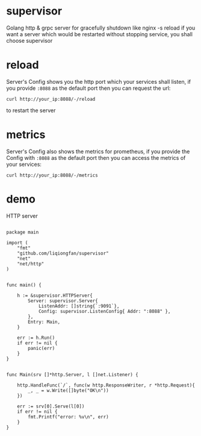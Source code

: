 # supervisor
Golang http &amp; grpc server for gracefully shutdown like nginx -s reload
if you want a server which would be restarted without stopping service, you shall choose supervisor

# reload
Server's Config shows you the http port which your services shall listen, if you provide `:8088` as the default port
then you can request the url: 
```
curl http://your_ip:8088/-/reload
```
to restart the server

# metrics
Server's Config also shows the metrics for prometheus, if you provide the Config with `:8088` as the default port
then you can access the metrics of your services:
```shell
curl http://your_ip:8088/-/metrics
```

# demo

HTTP server

```golang

package main

import (
	"fmt"
	"github.com/liqiongfan/supervisor"
	"net"
	"net/http"
)


func main() {

	h := &supervisor.HTTPServer{
		Server: supervisor.Server{
			ListenAddr: []string{`:9091`},
			Config: supervisor.ListenConfig{ Addr: ":8088" },
		},
		Entry: Main,
	}

	err := h.Run()
	if err != nil {
		panic(err)
	}
}


func Main(srv []*http.Server, l []net.Listener) {

	http.HandleFunc(`/`, func(w http.ResponseWriter, r *http.Request){
		_, _ = w.Write([]byte("OK\n"))
	})

	err := srv[0].Serve(l[0])
	if err != nil {
		fmt.Printf("error: %v\n", err)
	}
}




```